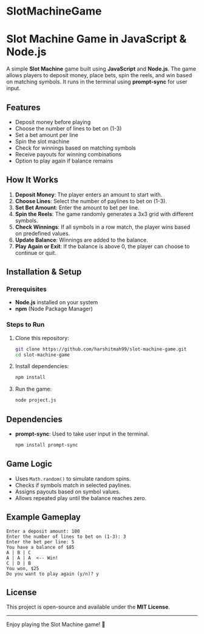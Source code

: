 # SlotMachineGame
# Slot Machine Game in JavaScript & Node.js

A simple **Slot Machine** game built using **JavaScript** and **Node.js**. The game allows players to deposit money, place bets, spin the reels, and win based on matching symbols. It runs in the terminal using **prompt-sync** for user input.

## Features
- Deposit money before playing
- Choose the number of lines to bet on (1-3)
- Set a bet amount per line
- Spin the slot machine
- Check for winnings based on matching symbols
- Receive payouts for winning combinations
- Option to play again if balance remains

## How It Works
1. **Deposit Money**: The player enters an amount to start with.
2. **Choose Lines**: Select the number of paylines to bet on (1-3).
3. **Set Bet Amount**: Enter the amount to bet per line.
4. **Spin the Reels**: The game randomly generates a 3x3 grid with different symbols.
5. **Check Winnings**: If all symbols in a row match, the player wins based on predefined values.
6. **Update Balance**: Winnings are added to the balance.
7. **Play Again or Exit**: If the balance is above 0, the player can choose to continue or quit.

## Installation & Setup
### Prerequisites
- **Node.js** installed on your system
- **npm** (Node Package Manager)

### Steps to Run
1. Clone this repository:
   ```sh
   git clone https://github.com/harshitmah99/slot-machine-game.git
   cd slot-machine-game
   ```
2. Install dependencies:
   ```sh
   npm install
   ```
3. Run the game:
   ```sh
   node project.js
   ```

## Dependencies
- **prompt-sync**: Used to take user input in the terminal.
  ```sh
  npm install prompt-sync
  ```

## Game Logic
- Uses `Math.random()` to simulate random spins.
- Checks if symbols match in selected paylines.
- Assigns payouts based on symbol values.
- Allows repeated play until the balance reaches zero.

## Example Gameplay
```
Enter a deposit amount: 100
Enter the number of lines to bet on (1-3): 3
Enter the bet per line: 5
You have a balance of $85
A | B | C
A | A | A  <-- Win!
C | D | B
You won, $25
Do you want to play again (y/n)? y
```

## License
This project is open-source and available under the **MIT License**.

---

Enjoy playing the Slot Machine game! 🎰

